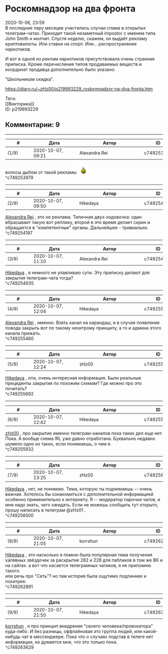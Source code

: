 Роскомнадзор на два фронта
==========================

  
2020-10-06, 23:59  
 В последние пару месяцев участились случаи спама в открытых телеграм-чатах. Приходит такой незаметный impostor с именем типа John Smith и молчит. Спустя неделю, скажем, он выдаёт рекламу криптовалюты. Или ставки на спорт. Или... распространение наркотиков.   
   
 И вот в одной из реклам наркотиков присутствовала очень странная приписка. Кроме перечисления типов продаваемых веществ и координат продавца дополнительно было указано:   
   
 "Школьникам скидка".   
  
<https://diary.ru/~zHz00/p219993229_roskomnadzor-na-dva-fronta.htm>  
  
Теги:  
[[Викторика]]  
ID: p219993229  


Комментарии: 9
--------------

  


---



|         #         |              Дата              |                     Автор                     |           ID           |
| --- | --- | --- | --- |
| (1/9) | 2020-10-07, 09:21 | Alexandra Rei | c749253979 |

  
  волосы дыбом от такой рекламы ![:mosk:](pics/12201801.gif)    
 ^c749253979

---



|         #         |              Дата              |                     Автор                     |           ID           |
| --- | --- | --- | --- |
| (2/9) | 2020-10-07, 09:50 | Hikedaya | c749254197 |

  
  [Alexandra Rei](http://Alexandra-world.diary.ru "[REAL] 新生")  , это не реклама. Типичная двух-ходовочка: один вбрасывает такую вот реплику, второй в это время делает скрин и обращается в "компетентные" органы. Дальнейшее - тривиально.   
 ^c749254197

---



|         #         |              Дата              |                     Автор                     |           ID           |
| --- | --- | --- | --- |
| (3/9) | 2020-10-07, 11:10 | Alexandra Rei | c749254935 |

  
   [Hikedaya](http://hikedaya.diary.ru "Записная книжка")  , я немного не улавливаю сути. Эту приписку делают для закрытия телеграм-чата тогда?    
 ^c749254935

---



|         #         |              Дата              |                     Автор                     |           ID           |
| --- | --- | --- | --- |
| (4/9) | 2020-10-07, 12:04 | Hikedaya | c749255460 |

  
  [Alexandra Rei](http://Alexandra-world.diary.ru "[REAL] 新生")  , именно. Взять канал на карандаш, и в случае появления повода закрыть вот по такому нехитрому принципу, а то и админа этого канала прижать.   
 ^c749255460

---



|         #         |              Дата              |                     Автор                     |           ID           |
| --- | --- | --- | --- |
| (5/9) | 2020-10-07, 12:24 | zHz00 | c749255692 |

  
  [Hikedaya](http://hikedaya.diary.ru "Записная книжка")  , опа, очень интересная информация. Были реальные прецеденты закрытия по похожим схемам? Где можно про это почитать?   
 ^c749255692

---



|         #         |              Дата              |                     Автор                     |           ID           |
| --- | --- | --- | --- |
| (6/9) | 2020-10-07, 12:42 | Hikedaya | c749255932 |

  
  [zHz00](https://zHz00.diary.ru "Untitled")  , про закрытие именно телеграм-каналов пока таких дел еще нет. Пока. А вообще схема IRL уже давно отработана. Буквально недавно шумело одно из таких, если понимаешь, о чем я.   
 ^c749255932

---



|         #         |              Дата              |                     Автор                     |           ID           |
| --- | --- | --- | --- |
| (7/9) | 2020-10-07, 13:25 | zHz00 | c749256500 |

  
  [Hikedaya](http://hikedaya.diary.ru "Записная книжка")  , нет, не понимаю. Тема, которую ты поднимаешь -- очень важная. Хотелось бы ознакомиться с дополнительной информацией особенно применительно к интернету. Я -- модератор парочки чатов, и мне надо знать, чего ожидать. Если не можешь сообщить тут открыто, прошу написать в телеграм @zHz01 .   
 ^c749256500

---



|         #         |              Дата              |                     Автор                     |           ID           |
| --- | --- | --- | --- |
| (8/9) | 2020-10-07, 21:05 | korrshun | c749262891 |

  
  [Hikedaya](http://hikedaya.diary.ru "Записная книжка")  , это насколько я помню была популярная тема получения халявных звёздочек за раскрытие 282 и 228 для пабликов в том же ВК и на сайтах. а вот что касается телеграмных чатиков, я не припомню такого.   
 или речь про "Сеть"? но там история была ощутимо подлиннее и похитрее.   
 ^c749262891

---



|         #         |              Дата              |                     Автор                     |           ID           |
| --- | --- | --- | --- |
| (9/9) | 2020-10-07, 21:50 | Hikedaya | c749263629 |

  
  [korrshun](http://Igel-kun.diary.ru "kimi wo shiranai monogatari")  , я про принцип внедрения "своего человека/провокатора" куда-либо. И без разницы, оффлайновая это группа людей, или какой-нибудь чат в мессенджере. Пока что о случаях подстав в телеге нет информации, но думается мне, что это только пока.   
 ^c749263629